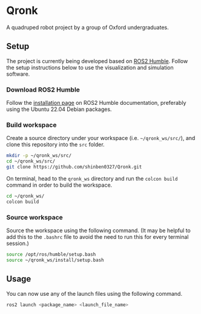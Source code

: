 # Qronk

A quadruped robot project by a group of Oxford undergraduates.

## Setup

The project is currently being developed based on [ROS2 Humble](https://docs.ros.org/en/humble/index.html). Follow the setup instructions below to use the visualization and simulation software.

### Download ROS2 Humble

Follow the [installation page](https://docs.ros.org/en/humble/Installation.html) on ROS2 Humble documentation, preferably using the Ubuntu 22.04 Debian packages.

### Build workspace

Create a source directory under your workspace (i.e. `~/qronk_ws/src/`), and clone this repository into the `src` folder.

```bash
mkdir -p ~/qronk_ws/src/
cd ~/qronk_ws/src/
git clone https://github.com/shinben0327/Qronk.git
```

On terminal, head to the `qronk_ws` directory and run the `colcon build` command in order to build the workspace.

```bash
cd ~/qronk_ws/
colcon build
```

### Source workspace

Source the workspace using the following command. (It may be helpful to add this to the `.bashrc` file to avoid the need to run this for every terminal session.)

```bash
source /opt/ros/humble/setup.bash
source ~/qronk_ws/install/setup.bash
```

## Usage

You can now use any of the launch files using the following command.

```bash
ros2 launch <package_name> <launch_file_name>
```
